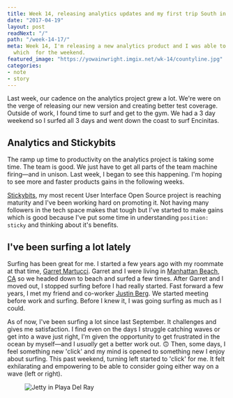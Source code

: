 ```yaml
---
title: Week 14, releasing analytics updates and my first trip South in 2017
date: "2017-04-19"
layout: post
readNext: "/"
path: "/week-14-17/"
meta: Week 14, I'm releasing a new analytics product and I was able to stay in Encinitas
  which  for the weekend.
featured_image: "https://yowainwright.imgix.net/wk-14/countyline.jpg"
categories:
- note
- story
---
```


Last week, our cadence on the analytics project grew a lot. We're were on the verge of releasing our new version and creating better test coverage.
Outside of work, I found time to surf and get to the gym. We had a 3 day weekend so I surfed all 3 days and went down the coast to surf Encinitas.

## Analytics and Stickybits

The ramp up time to productivity on the analytics project is taking some time. The team is good. We just have to get all parts of the team machine firing—and in unison. Last week, I began to see this happening. I'm hoping to see more and faster products gains in the following weeks. 

[Stickybits](https://github.com/dollarshaveclub/stickybits), my most recent User Interface Open Source project is reaching maturity and I've been working hard on promoting it. Not having many followers in the tech space makes that tough but I've started to make gains which is good because I've put some time in understanding `position: sticky` and thinking about it's benefits.

## I've been surfing a lot lately

Surfing has been great for me. I started a few years ago with my roommate at that time, [Garret Martucci](http://garretmartucci.com/). Garret and I were living in [Manhattan Beach, CA](https://en.wikipedia.org/wiki/Manhattan_Beach,_California) so we headed down to beach and surfed a few times. After Garret and I moved out, I stopped surfing before I had really started. Fast forward a few years, I met my friend and co-worker [Justin Berg](http://justinintime.com/). We started meeting before work and surfing. Before I knew it, I was going surfing as much as I could. 

As of now, I've been surfing a lot since last September. It challenges and gives me satisfaction. I find even on the days I struggle catching waves or get into a wave just right, I'm given the opportunity to get frustrated in the ocean by myself—and I _usually_ get a better work out. 🙃 Then, some days, I feel something new 'click' and my mind is opened to something new I enjoy about surfing. This past weekend, turning left started to 'click' for me. It felt exhilarating and empowering to be able to consider going either way on a wave (left or right).

<figure>
  <img src="https://yowainwright.imgix.net/wk-14/carlsbad-1.jpg?w=800&h=800&crop=focalpoint&auto=format" alt="Jetty in Playa Del Ray" />
</figure>







